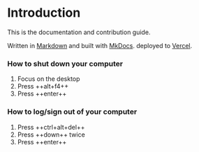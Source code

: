 # Introduction

This is the documentation and contribution guide.

Written in [Markdown](http://daringfireball.net/projects/markdown/)
and built with [MkDocs](https://www.mkdocs.org/).
deployed to [Vercel](https://vercel.com/).

### How to shut down your computer
1. Focus on the desktop
1. Press ++alt+f4++
1. Press ++enter++

### How to log/sign out of your computer
1. Press ++ctrl+alt+del++
1. Press ++down++ twice
1. Press ++enter++
